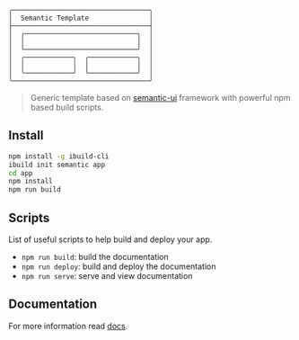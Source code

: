 ```
╭──────────────────────────────────╮
│  Semantic Template               │
├──────────────────────────────────┤
│  ╭────────────────────────────╮  │
│  │                            │  │
│  ╰────────────────────────────╯  │
│  ╭────────────╮  ╭────────────╮  │
│  │            │  │            │  │
│  ╰────────────╯  ╰────────────╯  │
╰──────────────────────────────────╯
```
> Generic template based on [semantic-ui](http://semantic-ui.com/) framework with powerful npm based build scripts.


## Install

``` bash
npm install -g ibuild-cli
ibuild init semantic app
cd app
npm install
npm run build
```


## Scripts

List of useful scripts to help build and deploy your app.

- `npm run build`: build the documentation
- `npm run deploy`: build and deploy the documentation
- `npm run serve`: serve and view documentation


## Documentation

For more information read [docs](http://ibuildio-templates.github.io/semantic-webpack).

